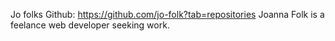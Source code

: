 Jo folks Github: https://github.com/jo-folk?tab=repositories
Joanna Folk is a feelance web developer seeking work.